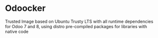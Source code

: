 # Odoocker

Trusted Image based on Ubuntu Trusty LTS with all runtime dependencies for Odoo 7 and 8, using distro pre-compiled packages for libraries with native code
